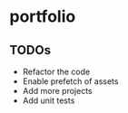 # portfolio

## TODOs

- Refactor the code
- Enable prefetch of assets
- Add more projects
- Add unit tests
